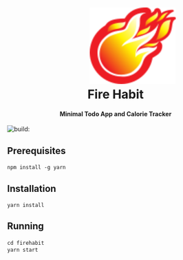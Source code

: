 
<h1 align="center">
  <br>
  <a href="https://firehabit.com" target="_blank">
    <img src="https://raw.githubusercontent.com/nathanial/firehabit/master/public/icons/FireHabitLogo.png" alt="Fire Habit" width="200" style="position: relative; left:40px"></a>
    <br>
    Fire Habit
    <br>
  </a>
</h1>

<h4 align="center">Minimal Todo App and Calorie Tracker </h4>


<img src="https://travis-ci.org/nathanial/firehabit.svg?branch=master" alt="build:">
  

## Prerequisites
```
npm install -g yarn
```

## Installation
```
yarn install
```

## Running 
```
cd firehabit
yarn start
```
